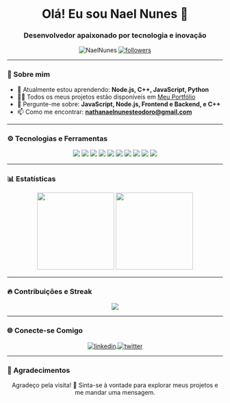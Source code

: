 <h1 align="center">Olá! Eu sou Nael Nunes 👋</h1>
<h3 align="center">Desenvolvedor apaixonado por tecnologia e inovação</h3>

<p align="center">
  <img src="https://komarev.com/ghpvc/?username=NaelNunes&label=Profile%20views&color=0e75b6&style=flat" alt="NaelNunes" />
  <a href="https://github.com/NaelNunes?tab=followers"><img src="https://img.shields.io/github/followers/NaelNunes?label=Followers&style=social" alt="followers"></a>
</p>

---

### 🚀 Sobre mim

- 🌱 Atualmente estou aprendendo: **Node.js, C++, JavaScript, Python**
- 👨‍💻 Todos os meus projetos estão disponíveis em [Meu Portfólio](https://github.com/NaelNunes?tab=repositories)
- 💬 Pergunte-me sobre: **JavaScript, Node.js, Frontend e Backend, e C++**
- 📫 Como me encontrar: **nathanaelnunesteodoro@gmail.com**

---

### ⚙️ Tecnologias e Ferramentas

<div align="center">
  <img src="https://img.shields.io/badge/Code-JavaScript-blue?style=for-the-badge&logo=javascript&logoColor=white" />
  <img src="https://img.shields.io/badge/Code-Node.js-green?style=for-the-badge&logo=node.js&logoColor=white" />
  <img src="https://img.shields.io/badge/Tools-Git-orange?style=for-the-badge&logo=git&logoColor=white" />
  <img src="https://img.shields.io/badge/Framework-Express-lightgrey?style=for-the-badge&logo=express&logoColor=black" />
  <img src="https://img.shields.io/badge/Tools-Insomnia-blueviolet?style=for-the-badge&logo=insomnia&logoColor=white" />
  <img src="https://img.shields.io/badge/Database-MySQL-blue?style=for-the-badge&logo=mysql&logoColor=white" />
  <img src="https://img.shields.io/badge/Code-C%2B%2B-darkblue?style=for-the-badge&logo=c%2B%2B&logoColor=white" />
  <img src="https://img.shields.io/badge/Code-Python-darkgreen?style=for-the-badge&logo=python&logoColor=white" />
  <img src="https://img.shields.io/badge/Style-CSS-darkorange?style=for-the-badge&logo=css3&logoColor=white" />
  <img src="https://img.shields.io/badge/Markup-HTML-darkred?style=for-the-badge&logo=html5&logoColor=white" />
</div>

---

### 📊 Estatísticas

<div align="center">
  <!-- GitHub Stats Card -->
  <img height="180em" src="https://github-readme-stats.vercel.app/api?username=NaelNunes&show_icons=true&hide_border=true&theme=radical" />

  <!-- Most Used Languages Card -->
  <img height="180em" src="https://github-readme-stats.vercel.app/api/top-langs/?username=NaelNunes&layout=compact&langs_count=6&theme=radical&hide_border=true" />
</div>

---

### 🔥 Contribuições e Streak

<div align="center">
  <!-- GitHub Readme Streak Stats -->
  <img src="https://github-readme-streak-stats.herokuapp.com/?user=NaelNunes&theme=radical&hide_border=true" />
</div>

---

### 🌐 Conecte-se Comigo

<p align="center">
  <a href="https://www.linkedin.com/in/nathanael-nunes-teodoro-a41828276/" target="blank">
    <img align="center" src="https://img.shields.io/badge/-LinkedIn-%230077B5?style=for-the-badge&logo=linkedin&logoColor=white" alt="linkedin" />
  </a>
  <a href="https://x.com/nael_tiodoro" target="blank">
    <img align="center" src="https://img.shields.io/badge/-Twitter-%231DA1F2?style=for-the-badge&logo=twitter&logoColor=white" alt="twitter" />
  </a>
</p>

---

### 🎉 Agradecimentos

<p align="center">Agradeço pela visita! 💙 Sinta-se à vontade para explorar meus projetos e me mandar uma mensagem.</p>
